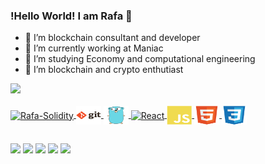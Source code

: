 ### !Hello World! I am Rafa 👋

- 🔭 I’m blockchain consultant and developer
- 🌱 I’m currently working at Maniac
- 👯 I’m studying Economy and computational engineering
- 🤔 I’m blockchain and crypto enthutiast

<div>
  <a href="https://beacons.ai/RafaCypherpunk">
  <img height="180em" src="https://github-readme-stats.vercel.app/api?username=RafaCypherpunk&show_icons=true&theme=outrun&include_all_commits=true&count_private=true"/>
  
</div>
  
  <div style="display: inline_block"><br>
  <img align="center" alt="Rafa-Solidity" height="30" width="40" src="https://www.logo.wine/a/logo/Solidity/Solidity-Logo.wine.svg">
  <img align="center" alt="Rafa-Git" height="30" width="40" src="https://raw.githubusercontent.com/devicons/devicon/00f02ef57fb7601fd1ddcc2fe6fe670fef3ae3e4/icons/git/git-original-wordmark.svg">
  <img align="center" alt="Rafa-Go" height="30" width="40" src="https://raw.githubusercontent.com/devicons/devicon/00f02ef57fb7601fd1ddcc2fe6fe670fef3ae3e4/icons/go/go-original.svg">
  <img align="center" alt="React" height="30" width="40" src="https://jonmircha.com/img/category/react.svg">
  <img align="center" alt="Rafa-Js" height="30" width="40" src="https://raw.githubusercontent.com/devicons/devicon/master/icons/javascript/javascript-plain.svg">
  <img align="center" alt="Rafa-HTML" height="30" width="40" src="https://raw.githubusercontent.com/devicons/devicon/master/icons/html5/html5-original.svg">
  <img align="center" alt="Rafa-CSS" height="30" width="40" src="https://raw.githubusercontent.com/devicons/devicon/master/icons/css3/css3-original.svg">
</div>
  
  ##
 
<div> 
<a href="https://www.linkedin.com/in/rafael-fuentes-b4809120a/" target="_blank"><img src="https://img.shields.io/badge/-LinkedIn-%230077B5?style=for-the-badge&logo=linkedin&logoColor=white" target="_blank"></a>
<a href="https://rafafuentesrangel.medium.com/"><img src="https://img.shields.io/badge/-Medium-%23333?style=for-the-badge&logo=medium&logoColor=white" target="_blank"></a>
<a href="https://discord.gg/G9GPg5SA75" target="_blank"><img src="https://img.shields.io/badge/Discord-7289DA?style=for-the-badge&logo=discord&logoColor=white" target="_blank"></a>
<a href="https://twitter.com/Rafael41603219"><img src="https://img.shields.io/badge/Twitter-1DA1F2?style=for-the-badge&logo=twitter&logoColor=white"></a>
<a href="hhttps://open.spotify.com/user/m152exg65lkua7hcljzydk373"><img src="https://img.shields.io/badge/Spotify-1ED760?&style=for-the-badge&logo=spotify&logoColor=white"></a>
</div>
